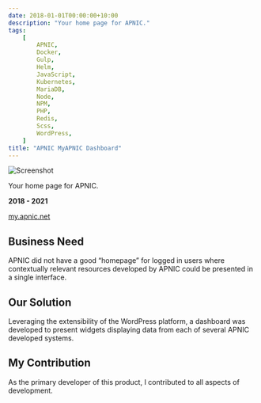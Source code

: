 ```yaml
---
date: 2018-01-01T00:00:00+10:00
description: "Your home page for APNIC."
tags:
    [
        APNIC,
        Docker,
        Gulp,
        Helm,
        JavaScript,
        Kubernetes,
        MariaDB,
        Node,
        NPM,
        PHP,
        Redis,
        Scss,
        WordPress,
    ]
title: "APNIC MyAPNIC Dashboard"
---
```


![Screenshot](/images/my-work/apnic-myapnic-dashboard.png)

Your home page for APNIC.

**2018 - 2021**

[my.apnic.net](https://my.apnic.net/)

## Business Need

APNIC did not have a good “homepage” for logged in users where contextually relevant resources developed by APNIC could be presented in a single interface.

## Our Solution

Leveraging the extensibility of the WordPress platform, a dashboard was developed to present widgets displaying data from each of several APNIC developed systems.

## My Contribution

As the primary developer of this product, I contributed to all aspects of development.
